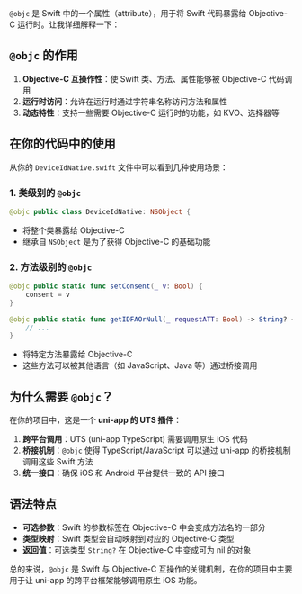 `@objc` 是 Swift 中的一个属性（attribute），用于将 Swift 代码暴露给 Objective-C 运行时。让我详细解释一下：

## `@objc` 的作用

1. **Objective-C 互操作性**：使 Swift 类、方法、属性能够被 Objective-C 代码调用
2. **运行时访问**：允许在运行时通过字符串名称访问方法和属性
3. **动态特性**：支持一些需要 Objective-C 运行时的功能，如 KVO、选择器等

## 在你的代码中的使用

从你的 `DeviceIdNative.swift` 文件中可以看到几种使用场景：

### 1. 类级别的 `@objc`
```swift
@objc public class DeviceIdNative: NSObject {
```
- 将整个类暴露给 Objective-C
- 继承自 `NSObject` 是为了获得 Objective-C 的基础功能

### 2. 方法级别的 `@objc`
```swift
@objc public static func setConsent(_ v: Bool) {
    consent = v
}

@objc public static func getIDFAOrNull(_ requestATT: Bool) -> String? {
    // ...
}
```
- 将特定方法暴露给 Objective-C
- 这些方法可以被其他语言（如 JavaScript、Java 等）通过桥接调用

## 为什么需要 `@objc`？

在你的项目中，这是一个 **uni-app 的 UTS 插件**：

1. **跨平台调用**：UTS (uni-app TypeScript) 需要调用原生 iOS 代码
2. **桥接机制**：`@objc` 使得 TypeScript/JavaScript 可以通过 uni-app 的桥接机制调用这些 Swift 方法
3. **统一接口**：确保 iOS 和 Android 平台提供一致的 API 接口

## 语法特点

- **可选参数**：Swift 的参数标签在 Objective-C 中会变成方法名的一部分
- **类型映射**：Swift 类型会自动映射到对应的 Objective-C 类型
- **返回值**：可选类型 `String?` 在 Objective-C 中变成可为 nil 的对象

总的来说，`@objc` 是 Swift 与 Objective-C 互操作的关键机制，在你的项目中主要用于让 uni-app 的跨平台框架能够调用原生 iOS 功能。